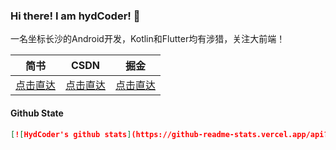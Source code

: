 ### Hi there! I am hydCoder! 👋

一名坐标长沙的Android开发，Kotlin和Flutter均有涉猎，关注大前端！

| 简书                                               | CSDN                                            | 掘金                                               |
| -------------------------------------------------- | ----------------------------------------------- | -------------------------------------------------- |
| [点击直达](https://www.jianshu.com/u/c1a1f28fcb30) | [点击直达](https://mp.csdn.net/console/article) | [点击直达](https://juejin.im/user/782508007631911) |

#### Github State

```json
[![HydCoder's github stats](https://github-readme-stats.vercel.app/api?username=hydCoder)](https://github.com/anuraghazra/github-readme-stats)
```




<!--
**hydcoder/hydcoder** is a ✨ _special_ ✨ repository because its `README.md` (this file) appears on your GitHub profile.

Here are some ideas to get you started:

- 🔭 I’m currently working on ...
- 🌱 I’m currently learning ...
- 👯 I’m looking to collaborate on ...
- 🤔 I’m looking for help with ...
- 💬 Ask me about ...
- 📫 How to reach me: ...
- 😄 Pronouns: ...
- ⚡ Fun fact: ...
-->
